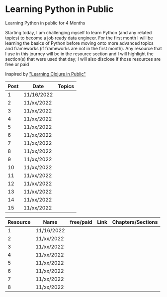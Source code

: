# Learning Python in Public

Learning Python in public for 4 Months

Starting today, I am challenging myself to learn Python (and any related topics) to become a job ready data engineer. For the first month I will be learning the basics of Python before moving onto more advanced topics and frameworks (if frameworks are not in the first month). Any resource that I use in this journey will be in the resource section and I will highlight the section(s) that were used that day; I will also disclose if those resources are free or paid

Inspired by ["Learning Clojure in Public"](https://github.com/alaq/learning-clojure-in-public)

| Post | Date       | Topics                                                   |
| ---- | ---------- | -------------------------------------------------------- |
| 1    | 11/16/2022 |                                                          |
| 2    | 11/xx/2022 |                                                          |
| 3    | 11/xx/2022 |                                                          |
| 4    | 11/xx/2022 |                                                          |
| 5    | 11/xx/2022 |                                                          |
| 6    | 11/xx/2022 |                                                          |
| 7    | 11/xx/2022 |                                                          |
| 8    | 11/xx/2022 |                                                          |
| 9    | 11/xx/2022 |                                                          |
| 10   | 11/xx/2022 |                                                          |
| 11   | 11/xx/2022 |                                                          |
| 12   | 11/xx/2022 |                                                          |
| 13   | 11/xx/2022 |                                                          |
| 14   | 11/xx/2022 |                                                          |
| 15   | 11/xx/2022 |                                                          |


| Resource | Name       | free/paid | Link | Chapters/Sections |
| -------- | ---------- | --------- | ---- | ----------------- |
| 1        | 11/16/2022 |           |      |                   |
| 2        | 11/xx/2022 |           |      |                   |
| 3        | 11/xx/2022 |           |      |                   |
| 4        | 11/xx/2022 |           |      |                   |
| 5        | 11/xx/2022 |           |      |                   |
| 6        | 11/xx/2022 |           |      |                   |
| 7        | 11/xx/2022 |           |      |                   |
| 8        | 11/xx/2022 |           |      |                   |
